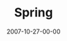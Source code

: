 ---
layout: message
category: message
series: "Seasons"
title: "Spring"
date: 2007-10-27-00-00
message_id: 463
sc-permalink-url: "http://soundcloud.com/crdschurch/spring"
audio: "http://s3.amazonaws.com/crossroads-media/messages/audio/Seasons_03_Spring_10_28_07_Brian_Tome.mp3"
audio-duration: "45:42"
explicit: false
---